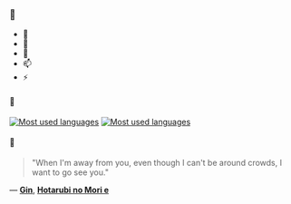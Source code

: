 ### 👋

- 🔭
- 🌱
- 💬
- 📫
- ⚡

#### 🧏

[![Most used languages](https://github-readme-stats-aynah.vercel.app/api/top-langs/?username=aynh&theme=solarized-dark&langs_count=6&layout=compact&hide_title=true)](https://github.com/anuraghazra/github-readme-stats#gh-dark-mode-only)
[![Most used languages](https://github-readme-stats-aynah.vercel.app/api/top-langs/?username=aynh&theme=solarized-light&langs_count=6&layout=compact&hide_title=true)](https://github.com/anuraghazra/github-readme-stats#gh-light-mode-only)

#### 💬

> "When I'm away from you, even though I can't be around crowds, I want to go see you."

&mdash; [**Gin**](https://myanimelist.net/character.php?q=Gin&cat=character), [**Hotarubi no Mori e**](https://myanimelist.net/search/all?q=Hotarubi%20no%20Mori%20e&cat=all)
